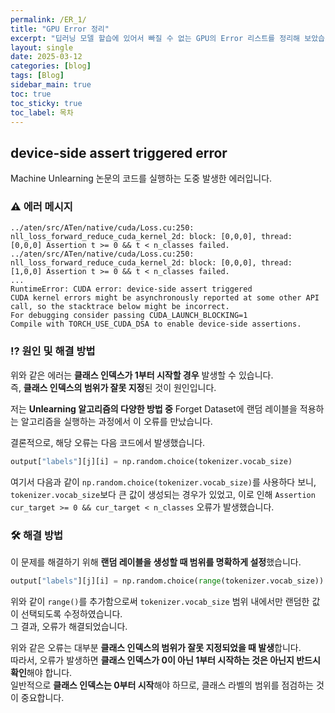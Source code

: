 ```yaml
---
permalink: /ER_1/
title: "GPU Error 정리"
excerpt: "딥러닝 모델 할습에 있어서 빠질 수 없는 GPU의 Error 리스트를 정리해 보았습니다."
layout: single
date: 2025-03-12
categories: [blog]
tags: [Blog]
sidebar_main: true
toc: true
toc_sticky: true
toc_label: 목차
---
```


## device-side assert triggered error

Machine Unlearning 논문의 코드를 실행하는 도중 발생한 에러입니다.

### ⚠️ 에러 메시지

```shell
../aten/src/ATen/native/cuda/Loss.cu:250: nll_loss_forward_reduce_cuda_kernel_2d: block: [0,0,0], thread: [0,0,0] Assertion t >= 0 && t < n_classes failed.
../aten/src/ATen/native/cuda/Loss.cu:250: nll_loss_forward_reduce_cuda_kernel_2d: block: [0,0,0], thread: [1,0,0] Assertion t >= 0 && t < n_classes failed.
...
RuntimeError: CUDA error: device-side assert triggered
CUDA kernel errors might be asynchronously reported at some other API call, so the stacktrace below might be incorrect.
For debugging consider passing CUDA_LAUNCH_BLOCKING=1
Compile with TORCH_USE_CUDA_DSA to enable device-side assertions.
```

### ⁉️ 원인 및 해결 방법
위와 같은 에러는 **클래스 인덱스가 1부터 시작할 경우** 발생할 수 있습니다.  
즉, **클래스 인덱스의 범위가 잘못 지정**된 것이 원인입니다.

저는 **Unlearning 알고리즘의 다양한 방법 중** Forget Dataset에 랜덤 레이블을 적용하는 알고리즘을 실행하는 과정에서 이 오류를 만났습니다.  

결론적으로, 해당 오류는 다음 코드에서 발생했습니다.  

```python
output["labels"][j][i] = np.random.choice(tokenizer.vocab_size)
```

여기서 다음과 같이 `np.random.choice(tokenizer.vocab_size)`를 사용하다 보니,
`tokenizer.vocab_size`보다 큰 값이 생성되는 경우가 있었고,
이로 인해 `Assertion cur_target >= 0 && cur_target < n_classes` 오류가 발생했습니다.

### 🛠 해결 방법

이 문제를 해결하기 위해 **랜덤 레이블을 생성할 때 범위를 명확하게 설정**했습니다.

```python
output["labels"][j][i] = np.random.choice(range(tokenizer.vocab_size))
```

위와 같이 `range()`를 추가함으로써 `tokenizer.vocab_size` 범위 내에서만 랜덤한 값이 선택되도록 수정하였습니다.   
그 결과, 오류가 해결되었습니다.

위와 같은 오류는 대부분 **클래스 인덱스의 범위가 잘못 지정되었을 때 발생**합니다.   
따라서, 오류가 발생하면 **클래스 인덱스가 0이 아닌 1부터 시작하는 것은 아닌지 반드시 확인**해야 합니다.   
일반적으로 **클래스 인덱스는 0부터 시작**해야 하므로, 클래스 라벨의 범위를 점검하는 것이 중요합니다.   